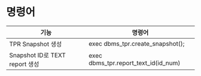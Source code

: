 # 명령어
| 기능                           | 명령어                               |
| ------------------------------ | ------------------------------------ |
| TPR Snapshot 생성              | exec dbms_tpr.create_snapshot();     |
| Snapshot ID로 TEXT report 생성 | exec dbms_tpr.report_text_id(id_num) |
